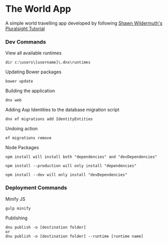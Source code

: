 # The World App
A simple world travelling app developed by following [Shawn Wildermuth's Pluralsight Tutorial](https://app.pluralsight.com/library/courses/aspdotnet-5-ef7-bootstrap-angular-web-app/table-of-contents)

### Dev Commands

View all available runtimes
```
dir c:\users\[username]\.dnx\runtimes
```

Updating Bower packages
```
bower update
```

Building the application
```
dnx web
```

Adding Asp Identities to the database migration script
```
dnx ef migrations add IdentityEntities
```

Undoing action
```
ef migrations remove
```

Node Packages
```
npm install will install both "dependencies" and "devDependencies"

npm install --production will only install "dependencies"

npm install --dev will only install "devDependencies"
```

### Deployment Commands

Minify JS
```
gulp minify
```

Publishing
```
dnu publish -o [destination folder]
or
dnu publish -o [destination folder] --runtime [runtime name]
```